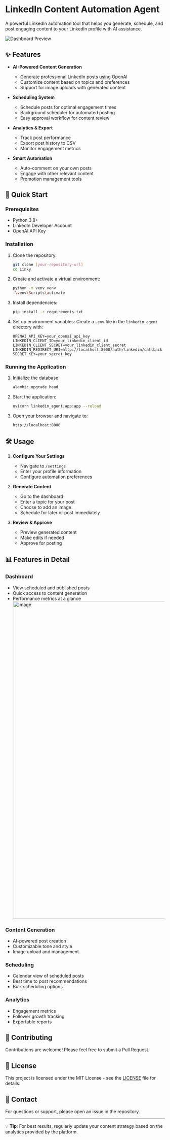 # LinkedIn Content Automation Agent

A powerful LinkedIn automation tool that helps you generate, schedule, and post engaging content to your LinkedIn profile with AI assistance.

![Dashboard Preview](https://via.placeholder.com/800x400.png?text=LinkedIn+Agent+Dashboard)

## ✨ Features

- **AI-Powered Content Generation**
  - Generate professional LinkedIn posts using OpenAI
  - Customize content based on topics and preferences
  - Support for image uploads with generated content

- **Scheduling System**
  - Schedule posts for optimal engagement times
  - Background scheduler for automated posting
  - Easy approval workflow for content review

- **Analytics & Export**
  - Track post performance
  - Export post history to CSV
  - Monitor engagement metrics

- **Smart Automation**
  - Auto-comment on your own posts
  - Engage with other relevant content
  - Promotion management tools

## 🚀 Quick Start

### Prerequisites

- Python 3.8+
- LinkedIn Developer Account
- OpenAI API Key

### Installation

1. Clone the repository:
   ```bash
   git clone [your-repository-url]
   cd Linky
   ```

2. Create and activate a virtual environment:
   ```bash
   python -m venv venv
   .\venv\Scripts\activate
   ```

3. Install dependencies:
   ```bash
   pip install -r requirements.txt
   ```

4. Set up environment variables:
   Create a `.env` file in the `linkedin_agent` directory with:
   ```
   OPENAI_API_KEY=your_openai_api_key
   LINKEDIN_CLIENT_ID=your_linkedin_client_id
   LINKEDIN_CLIENT_SECRET=your_linkedin_client_secret
   LINKEDIN_REDIRECT_URI=http://localhost:8000/auth/linkedin/callback
   SECRET_KEY=your_secret_key
   ```

### Running the Application

1. Initialize the database:
   ```bash
   alembic upgrade head
   ```

2. Start the application:
   ```bash
   uvicorn linkedin_agent.app:app --reload
   ```

3. Open your browser and navigate to:
   ```
   http://localhost:8000
   ```

## 🛠️ Usage

1. **Configure Your Settings**
   - Navigate to `/settings`
   - Enter your profile information
   - Configure automation preferences

2. **Generate Content**
   - Go to the dashboard
   - Enter a topic for your post
   - Choose to add an image
   - Schedule for later or post immediately

3. **Review & Approve**
   - Preview generated content
   - Make edits if needed
   - Approve for posting

## 📊 Features in Detail

### Dashboard
- View scheduled and published posts
- Quick access to content generation
- Performance metrics at a glance
  <img width="1600" height="1000" alt="image" src="https://github.com/user-attachments/assets/86902d11-89b4-4761-ace3-37c2073ba2ab" />


### Content Generation
- AI-powered post creation
- Customizable tone and style
- Image upload and management

### Scheduling
- Calendar view of scheduled posts
- Best time to post recommendations
- Bulk scheduling options

### Analytics
- Engagement metrics
- Follower growth tracking
- Exportable reports

## 🤝 Contributing

Contributions are welcome! Please feel free to submit a Pull Request.

## 📄 License

This project is licensed under the MIT License - see the [LICENSE](LICENSE) file for details.

## 📧 Contact

For questions or support, please open an issue in the repository.

---

💡 **Tip**: For best results, regularly update your content strategy based on the analytics provided by the platform.
